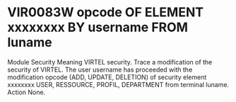 # VIR0083W opcode OF ELEMENT xxxxxxxx BY username FROM luname
Module
    Security
Meaning
    VIRTEL security. Trace a modification of the security of VIRTEL. The user username has proceeded with the modification opcode (ADD, UPDATE, DELETION) of security element xxxxxxxx USER, RESSOURCE, PROFIL, DEPARTMENT from terminal luname.
Action
    None.
